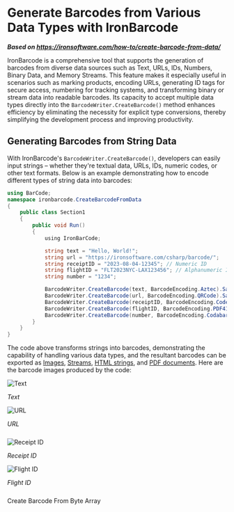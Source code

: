 # Generate Barcodes from Various Data Types with IronBarcode

***Based on <https://ironsoftware.com/how-to/create-barcode-from-data/>***


IronBarcode is a comprehensive tool that supports the generation of barcodes from diverse data sources such as Text, URLs, IDs, Numbers, Binary Data, and Memory Streams. This feature makes it especially useful in scenarios such as marking products, encoding URLs, generating ID tags for secure access, numbering for tracking systems, and transforming binary or stream data into readable barcodes. Its capacity to accept multiple data types directly into the `BarcodeWriter.CreateBarcode()` method enhances efficiency by eliminating the necessity for explicit type conversions, thereby simplifying the development process and improving productivity.

## Generating Barcodes from String Data

With IronBarcode's `BarcodeWriter.CreateBarcode()`, developers can easily input strings – whether they're textual data, URLs, IDs, numeric codes, or other text formats. Below is an example demonstrating how to encode different types of string data into barcodes:

```cs
using BarCode;
namespace ironbarcode.CreateBarcodeFromData
{
    public class Section1
    {
        public void Run()
        {
            ﻿using IronBarCode;

            string text = "Hello, World!";
            string url = "https://ironsoftware.com/csharp/barcode/";
            string receiptID = "2023-08-04-12345"; // Numeric ID
            string flightID = "FLT2023NYC-LAX123456"; // Alphanumeric ID
            string number = "1234";

            BarcodeWriter.CreateBarcode(text, BarcodeEncoding.Aztec).SaveAsPng("text.png");
            BarcodeWriter.CreateBarcode(url, BarcodeEncoding.QRCode).SaveAsPng("url.png");
            BarcodeWriter.CreateBarcode(receiptID, BarcodeEncoding.Code93, 250, 67).SaveAsPng("receiptID.png");
            BarcodeWriter.CreateBarcode(flightID, BarcodeEncoding.PDF417, 250, 67).SaveAsPng("flightID.png");
            BarcodeWriter.CreateBarcode(number, BarcodeEncoding.Codabar, 250, 67).SaveAsPng("number.png");
        }
    }
}
```
The code above transforms strings into barcodes, demonstrating the capability of handling various data types, and the resultant barcodes can be exported as [Images](https://ironsoftware.com/csharp/barcode/how-to/create-barcode-images/), [Streams](https://ironsoftware.com/csharp/barcode/how-to/export-barcode-as-stream/), [HTML strings](https://ironsoftware.com/csharp/barcode/how-to/create-barcode-as-html/), and [PDF documents](https://ironsoftware.com/csharp/barcode/how-to/create-barcode-as-pdf/). Here are the barcode images produced by the code:

<div class="competitors-section__wrapper-even-1">
    <div class="competitors__card" style="width: 48%;">
        <img src="https://ironsoftware.com/static-assets/barcode/how-to/create-barcode-from-data/text.png" alt="Text" class="img-responsive add-shadow" style="margin: auto;">
        <p class="competitors__download-link" style="color: #181818; font-style: italic;">Text</p>
    </div>
    <div class="competitors__card" style="width: 50%;">
        <img src="https://ironsoftware.com/static-assets/barcode/how-to/create-barcode-from-data/url.png" alt="URL" class="img-responsive add-shadow" style="margin: auto;">
        <p class="competitors__download-link" style="color: #181818; font-style: italic; margin-bottom: 25px;">URL</p>
    </div>
</div>

<div class="competitors-section__wrapper-even-1">
    <div class="competitors__card" style="width: 48%;">
        <img src="https://ironsoftware.com/static-assets/barcode/how-to/create-barcode-from-data/receiptID.png" alt="Receipt ID" class="img-responsive add-shadow" style="margin: auto;">
        <p class="competitors__download-link" style="color: #181818; font-style: italic;">Receipt ID</p>
    </div>
    <div class="competitors__card" style="width: 50%;">
        <img src="https://ironsoftware.com/static-assets/barcode/how-to/create-barcode-from-data/flightID.png" alt="Flight ID" class="img-responsive add-shadow" style="margin: auto;">
        <p class="competitors__download-link" style="color: #181818; font-style: italic; margin-bottom: 25px;">Flight ID</p>
    </div>
</div>

<div>Create Barcode From Byte Array